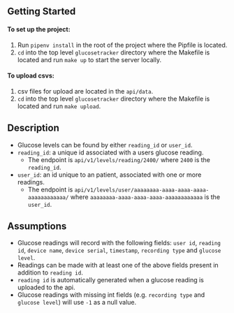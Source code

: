 ## Getting Started
#### To set up the project:
1. Run `pipenv install` in the root of the project where the Pipfile is located.
2. `cd` into the top level `glucosetracker` directory where the Makefile is located and run `make up` to start the server locally.

#### To upload csvs:
1. csv files for upload are located in the `api/data`.
2. `cd` into the top level `glucosetracker` directory where the Makefile is located and run `make upload`.


## Description
- Glucose levels can be found by either `reading_id` or `user_id`.
- `reading_id`: a unique id associated with a users glucose reading.
  - The endpoint is `api/v1/levels/reading/2400/` where `2400` is the `reading_id`.
- `user_id`: an id unique to an patient, associated with one or more readings.
  - The endpoint is `api/v1/levels/user/aaaaaaaa-aaaa-aaaa-aaaa-aaaaaaaaaaaa/` where `aaaaaaaa-aaaa-aaaa-aaaa-aaaaaaaaaaaa` is the `user_id`.

## Assumptions
- Glucose readings will record with the following fields: `user id`, `reading id`, `device name`, `device serial`, `timestamp`, `recording type` and `glucose level`.
- Readings can be made with at least one of the above fields present in addition to `reading id`.
- `reading id` is automatically generated when a glucose reading is uploaded to the api.
- Glucose readings with missing int fields (e.g. `recording type` and `glucose level`) will use `-1` as a null value.